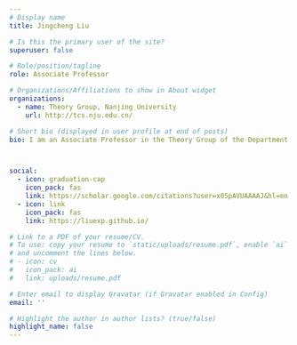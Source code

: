 ```yaml
---
# Display name
title: Jingcheng Liu

# Is this the primary user of the site?
superuser: false

# Role/position/tagline
role: Associate Professor 

# Organizations/Affiliations to show in About widget
organizations:
  - name: Theory Group, Nanjing University
    url: http://tcs.nju.edu.cn/

# Short bio (displayed in user profile at end of posts)
bio: I am an Associate Professor in the Theory Group of the Department of Computer Science and Technology at Nanjing University. I am broadly interested in theoretical computer science.



social:
  - icon: graduation-cap
    icon_pack: fas
    link: https://scholar.google.com/citations?user=x05pAVUAAAAJ&hl=en
  - icon: link
    icon_pack: fas
    link: https://liuexp.github.io/

# Link to a PDF of your resume/CV.
# To use: copy your resume to `static/uploads/resume.pdf`, enable `ai` icons in `params.toml`,
# and uncomment the lines below.
# - icon: cv
#   icon_pack: ai
#   link: uploads/resume.pdf

# Enter email to display Gravatar (if Gravatar enabled in Config)
email: ''

# Highlight the author in author lists? (true/false)
highlight_name: false
---
```

